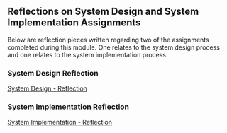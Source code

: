 ## Reflections on System Design and System Implementation Assignments

Below are reflection pieces written regarding two of the assignments completed during this module. One relates to the system design process and one relates to the system implementation process.

### System Design Reflection

[System Design - Reflection](/pdf/system_design_reflection.pdf) 


### System Implementation Reflection

[System Implementation - Reflection](/pdf/s_ystem_implementation_reflection.pdf) 


